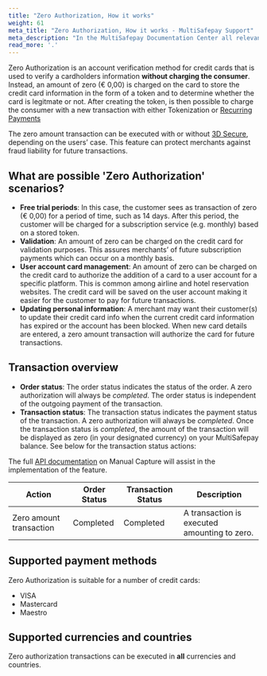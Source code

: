 ```yaml
---
title: "Zero Authorization, How it works"
weight: 61
meta_title: "Zero Authorization, How it works - MultiSafepay Support"
meta_description: "In the MultiSafepay Documentation Center all relevant information regarding our Plugins and API. As well as Support pages for Payment Method, Tools and General Questions. You can also find the contact details of our Support Team and Integration Team."
read_more: '.'
---
```


Zero Authorization is an account verification method for credit cards that is used to verify a cardholders information __without charging the consumer__. Instead, an amount of zero (€ 0,00) is charged on the card to store the credit card information in the form of a token and to determine whether the card is legitmate or not. After creating the token, is then possible to charge the consumer with a new transaction with either Tokenization or [Recurring Payments](/tools/recurring-payments/)

The zero amount transaction can be executed with or without [3D Secure](/tools/server2server/), depending on the users’ case. This feature can protect merchants against fraud liability for future transactions.

## What are possible 'Zero Authorization' scenarios?

* __Free trial periods__: In this case, the customer sees as transaction of zero (€ 0,00) for a period of time, such as 14 days. After this period, the customer will be charged for a subscription service (e.g. monthly) based on a stored token.
* __Validation__: An amount of zero can be charged on the credit card for validation purposes. This assures merchants’ of future subscription payments which can occur on a monthly basis.
* __User account card management__: An amount of zero can be charged on the credit card to authorize the addition of a card to a user account for a specific platform. This is common among airline and hotel reservation websites. The credit card will be saved on the user account making it easier for the customer to pay for future transactions.
* __Updating personal information__: A merchant may want their customer(s) to update their credit card info when the current credit card information has expired or the account has been blocked. When new card details are entered, a zero amount transaction will authorize the card for future transactions.

## Transaction overview

* __Order status__: The order status indicates the status of the order. A zero authorization will always be _completed_. The order status is independent of the outgoing payment of the transaction.
* __Transaction status__: The transaction status indicates the payment status of the transaction. A zero authorization will always be _completed_. Once the transaction status is _completed_, the amount of the transaction will be displayed as zero (in your designated currency) on your MultiSafepay balance. See below for the transaction status actions:

The full [API documentation](/api/#order-status-authorized-transaction) on Manual Capture will assist in the implementation of the feature.

| Action                         | Order Status     | Transaction Status |   Description                                                      |
|--------------------------------|------------------|------------------|--------------------------------------------------------------------|
|Zero amount transaction | Completed | Completed | A transaction is executed amounting to zero. |

## Supported payment methods

Zero Authorization is suitable for a number of credit cards:

* VISA
* Mastercard
* Maestro

## Supported currencies and countries

Zero authorization transactions can be executed in __all__ currencies and countries.
